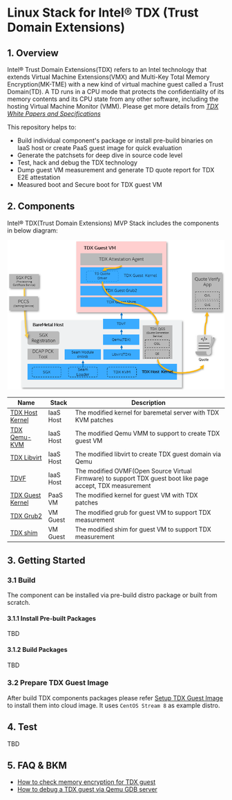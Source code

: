 # Linux Stack for Intel&reg; TDX (Trust Domain Extensions)

## 1. Overview

Intel&reg; Trust Domain Extensions(TDX) refers to an Intel technology that
extends Virtual Machine Extensions(VMX) and Multi-Key Total Memory
Encryption(MK-TME) with a new kind of virtual machine guest called a Trust
Domain(TD). A TD runs in a CPU mode that protects the confidentiality of its
memory contents and its CPU state from any other software, including the hosting
Virtual Machine Monitor (VMM). Please get more details from _[TDX White Papers and Specifications](https://www.intel.com/content/www/us/en/developer/articles/technical/intel-trust-domain-extensions.html)_

This repository helps to:
- Build individual component's package or install pre-build binaries on IaaS
host or create PaaS guest image for quick evaluation
- Generate the patchsets for deep dive in source code level
- Test, hack and debug the TDX technology
- Dump guest VM measurement and generate TD quote report for TDX E2E attestation
- Measured boot and Secure boot for TDX guest VM

## 2. Components

Intel&reg; TDX(Trust Domain Extensions) MVP Stack includes the components in
below diagram:

![TDX Stack Architecture](doc/tdx_stack_arch.png)

| Name | Stack | Description |
| -- | -- | -- |
| [TDX Host Kernel](https://github.com/intel/tdx/tree/kvm) | IaaS Host| The modified kernel for baremetal server with TDX KVM patches |
| [TDX Qemu-KVM](https://github.com/intel/qemu-tdx) | IaaS Host | The modified Qemu VMM to support to create TDX guest VM |
| [TDX Libvirt](https://github.com/intel/libvirt-tdx) | IaaS Host | The modified libvirt to create TDX guest domain via Qemu |
| [TDVF](https://github.com/tianocore/edk2-staging/tree/TDVF) | IaaS Host | The modified OVMF(Open Source Virtual Firmware) to support TDX guest boot like page accept, TDX measurement |
| [TDX Guest Kernel](https://github.com/intel/tdx/tree/guest) | PaaS VM | The modified kernel for guest VM with TDX patches |
| [TDX Grub2](https://github.com/intel/grub-tdx) | VM Guest | The modified grub for guest VM to support TDX measurement |
| [TDX shim](https://github.com/intel/shim-tdx) | VM Guest | The modified shim for guest VM to support TDX measurement |

## 3. Getting Started

### 3.1 Build

The component can be installed via pre-build distro package or built from
scratch.

#### 3.1.1 Install Pre-built Packages

TBD

#### 3.1.2 Build Packages

TBD

### 3.2 Prepare TDX Guest Image

After build TDX components packages please refer [Setup TDX Guest Image](/doc/create_guest_image.md) to install them into cloud image. It uses
`CentOS Stream 8` as example distro.

## 4. Test

TBD

## 5. FAQ & BKM

- [How to check memory encryption for TDX guest](/doc/check_memory_encryption.md)
- [How to debug a TDX guest via Qemu GDB server](/doc/debug_td_guest.md)
